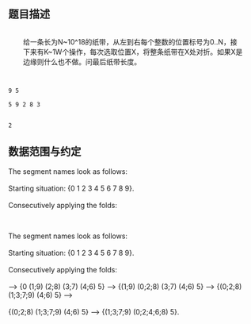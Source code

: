 ## 题目描述

<div style="clear: both; table-layout: fixed; margin: 10px 30px; overflow: auto; word-break: break-all; white-space: normal; text-align: left">
 给一条长为N~10^18的纸带，从左到右每个整数的位置标号为0..N，接下来有K~1W个操作，每次选取位置X，将整条纸带在X处对折。如果X是边缘则什么也不做。问最后纸带长度。
</div>

```input1
9 5
5 9 2 8 3
```
```output1
2
```
## 数据范围与约定

<p>The segment names look as follows:  <br><br> Starting situation: {0 1 2 3 4 5 6 7 8 9}. <br><br> Consecutively applying the folds:</p>
<br> 
<p>The segment names look as follows:  <br><br> Starting situation: {0 1 2 3 4 5 6 7 8 9}. <br><br> Consecutively applying the folds: <br><br> --> {0 (1;9) (2;8) (3;7) (4;6) 5} --> {(1;9) (0;2;8) (3;7) (4;6) 5} --> {(0;2;8) (1;3;7;9) (4;6) 5} --> <br><br> {(0;2;8) (1;3;7;9) (4;6) 5} --> {(1;3;7;9) (0;2;4;6;8) 5}. <br><br>  <br><br>  </p>

